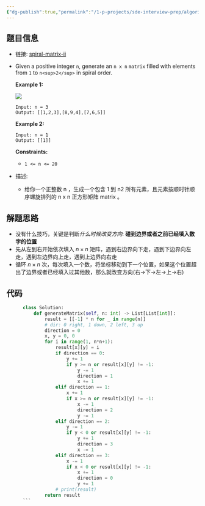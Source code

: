 ```yaml
---
{"dg-publish":true,"permalink":"/1-p-projects/sde-interview-prep/algorithms/leetcode/59-spiral-matrix-ii/","tags":["Leetcode/Medium","Leetcode/代码随想录"],"noteIcon":"1"}
---
```


## 题目信息

- 链接: [spiral-matrix-ii](https://leetcode.cn/problems/spiral-matrix-ii/)
- Given a positive integer `n`, generate an `n x n` `matrix` filled with elements from `1` to `n<sup>2</sup>` in spiral order.
  
  **Example 1:**
  
  ![](https://assets.leetcode.com/uploads/2020/11/13/spiraln.jpg)
  
  ```
  Input: n = 3
  Output: [[1,2,3],[8,9,4],[7,6,5]]
  
  ```
  
  **Example 2:**
  
  ```
  Input: n = 1
  Output: [[1]]
  
  ```
  
  **Constraints:**
	- `1 <= n <= 20`

- 描述:
	- 给你一个正整数 n ，生成一个包含 1 到 n2 所有元素，且元素按顺时针顺序螺旋排列的 n x n 正方形矩阵 matrix 。

## 解题思路

- 没有什么技巧，关键是判断*什么时候改变方向*: **碰到边界或者之前已经填入数字的位置**
- 先从左到右开始依次填入 $n \times n$ 矩阵，遇到右边界向下走，遇到下边界向左走，遇到左边界向上走，遇到上边界向右走
- 循环 $n\times n$ 次，每次填入一个数，将坐标移动到下一个位置，如果这个位置超出了边界或者已经填入过其他数，那么就改变方向(右->下->左->上->右)

## 代码
 
```python
	  class Solution:
	      def generateMatrix(self, n: int) -> List[List[int]]:
	          result = [[-1] * n for _ in range(n)]
	          # dir: 0 right, 1 down, 2 left, 3 up
	          direction = 0
	          x, y = 0, 0
	          for i in range(1, n*n+1):
	              result[x][y] = i
	              if direction == 0:
	                  y += 1
	                  if y >= n or result[x][y] != -1:
	                      y -= 1
	                      direction = 1
	                      x += 1
	              elif direction == 1:
	                  x += 1
	                  if x >= n or result[x][y] != -1:
	                      x -= 1
	                      direction = 2
	                      y -= 1
	              elif direction == 2:
	                  y -= 1
	                  if y < 0 or result[x][y] != -1:
	                      y += 1
	                      direction = 3
	                      x -= 1
	              elif direction == 3:
	                  x -= 1
	                  if x < 0 or result[x][y] != -1:
	                      x += 1
	                      direction = 0
	                      y += 1
	              # print(result)
	          return result
	  ```